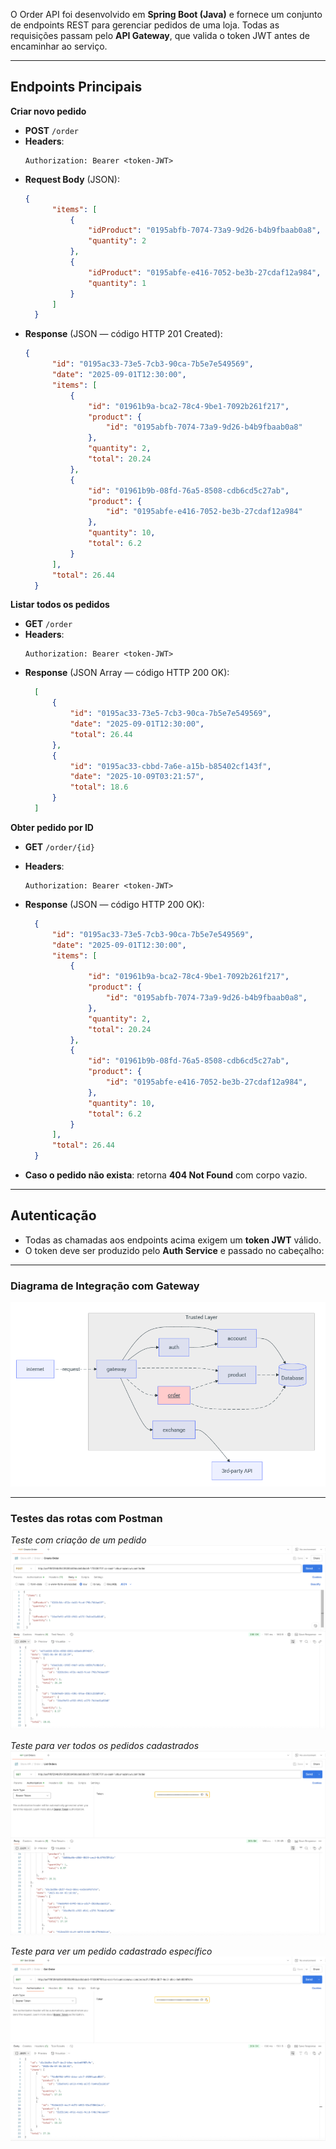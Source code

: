 O Order API foi desenvolvido em **Spring Boot (Java)** e fornece um conjunto de endpoints REST para gerenciar pedidos de uma loja. Todas as requisições passam pelo **API Gateway**, que valida o token JWT antes de encaminhar ao serviço.

---

## Endpoints Principais

**Criar novo pedido**  
- **POST** `/order`  
- **Headers**:  
  ```
  Authorization: Bearer <token-JWT>
  ```  
- **Request Body** (JSON):  
  ```json
  {
        "items": [
            {
                "idProduct": "0195abfb-7074-73a9-9d26-b4b9fbaab0a8",
                "quantity": 2
            },
            {
                "idProduct": "0195abfe-e416-7052-be3b-27cdaf12a984",
                "quantity": 1
            }
        ]
    }   
  ```  
- **Response** (JSON — código HTTP 201 Created):  
  ```json
  {
        "id": "0195ac33-73e5-7cb3-90ca-7b5e7e549569",
        "date": "2025-09-01T12:30:00",
        "items": [
            {
                "id": "01961b9a-bca2-78c4-9be1-7092b261f217",
                "product": {
                    "id": "0195abfb-7074-73a9-9d26-b4b9fbaab0a8"
                },
                "quantity": 2,
                "total": 20.24
            },
            {
                "id": "01961b9b-08fd-76a5-8508-cdb6cd5c27ab",
                "product": {
                    "id": "0195abfe-e416-7052-be3b-27cdaf12a984"
                },
                "quantity": 10,
                "total": 6.2
            }
        ],
        "total": 26.44
    }
  ```

**Listar todos os pedidos**  
- **GET** `/order`  
- **Headers**:  
  ```
  Authorization: Bearer <token-JWT>
  ```  
- **Response** (JSON Array — código HTTP 200 OK):  
  ```json
    [
        {
            "id": "0195ac33-73e5-7cb3-90ca-7b5e7e549569",
            "date": "2025-09-01T12:30:00",
            "total": 26.44
        },
        {
            "id": "0195ac33-cbbd-7a6e-a15b-b85402cf143f",
            "date": "2025-10-09T03:21:57",
            "total": 18.6
        }
    ]
  ```

**Obter pedido por ID**  
- **GET** `/order/{id}`  
- **Headers**:  
  ```
  Authorization: Bearer <token-JWT>
  ```  
- **Response** (JSON — código HTTP 200 OK):  
  ```json
    {
        "id": "0195ac33-73e5-7cb3-90ca-7b5e7e549569",
        "date": "2025-09-01T12:30:00",
        "items": [
            {
                "id": "01961b9a-bca2-78c4-9be1-7092b261f217",
                "product": {
                    "id": "0195abfb-7074-73a9-9d26-b4b9fbaab0a8",
                },
                "quantity": 2,
                "total": 20.24
            },
            {
                "id": "01961b9b-08fd-76a5-8508-cdb6cd5c27ab",
                "product": {
                    "id": "0195abfe-e416-7052-be3b-27cdaf12a984",
                },
                "quantity": 10,
                "total": 6.2
            }
        ],
        "total": 26.44
    }
  ```  
  
- **Caso o pedido não exista**: retorna **404 Not Found** com corpo vazio.

---

## Autenticação

- Todas as chamadas aos endpoints acima exigem um **token JWT** válido.  
- O token deve ser produzido pelo **Auth Service** e passado no cabeçalho:

---

### Diagrama de Integração com Gateway

![Diagrama de Integração do Order API](../img/diagrama-order.png)

---

### Testes das rotas com Postman

_Teste com criação de um pedido_  
![Teste 1](../img/order-post-postman.png)  

_Teste para ver todos os pedidos cadastrados_  
![Teste 2](../img/order-getall-postman.png)  

_Teste para ver um pedido cadastrado específico_  
![Teste 3](../img/order-get-postman.png)  
 
